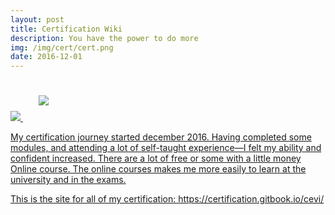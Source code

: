 ```yaml
---
layout: post
title: Certification Wiki
description: You have the power to do more
img: /img/cert/cert.png
date: 2016-12-01
---
```


<div class="img_row">
	<a href="{{ site.baseurl }}/new/img/cert/cert2.png"><img class="col one" src="{{ site.baseurl }}/img/cert/cert2.png" 
</div>

<img class="col one right" src="/img/cert2.png" style="padding:25px">

My certification journey started december 2016. Having completed some modules, and attending a lot of self-taught experience—I felt my ability and confident increased. There are a lot of free or some with a little money Online course. The online courses makes me more easily to learn at the university and in the exams.

This is the site for all of my certification: https://certification.gitbook.io/cevi/
